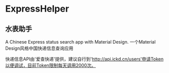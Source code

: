 # ExpressHelper
## 水表助手

A Chinese Express status search app with Material Design.
一个Material Design风格中国快递信息查询应用

快递信息API由'爱查快递'提供，建议自行到'http://api.ickd.cn/users'申请Token以便调试，目前Token限制每天调用2000次。

